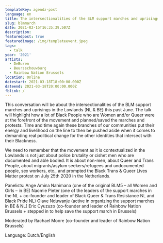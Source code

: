 ```yaml
---
templateKey: agenda-post
language: en
title: The intersectionalities of the BLM support marches and uprisings in the Lowlands
slug: blmmarch
date: 2021-02-15T16:35:39.507Z
description:
featuredpost: true
featuredimage: /img/templateevent.jpeg
tags:
  - talk
year: '2021'
artists:
  - DeBuren
  - Beursschouwburg
  - Rainbow Nation Brussels
location: Online
datestart: 2021-03-18T18:00:00.000Z
dateend: 2021-03-18T20:00:00.000Z
fblink: /
---
```

This conversation will be about the intersectionalities of the BLM support marches and uprisings in the Lowlands (NL & BE) this past June. The talk will highlight how a lot of Black People who are Women and/or Queer were at the forefront of the movement and planned/saved the marches and protests. Time and time again these branches of our communities put their energy and livelihood on the line to then be pushed aside when it comes to demanding real political change for the other identities that intersect with their Blackness.

We need to remember that the movement as it is contextualized in the Lowlands is not just about police brutality or cishet men who are documented and able bodied. It is about non-men, about Queer and Trans People, about migrants/asylum seekers/refugees and undocumented people, sex workers, etc., and prompted the Black Trans & Queer Lives Matter protest on July 25th 2020 in the Netherlands.

Panelists:
Ange Amina Nahimana (one of the original BLM5 – all Women and Girls – in BE)
Naomie Pieter (one of the leaders of the support marches in the NL + co-founder and leader of Black Queer & Trans Resistance NL and Black Pride NL)
Olave Nduwanje (active in organizing the support marches in BE & NL)
Eric Cyuzuzo (co-founder and leader of Rainbow Nation Brussels + stepped in to help save the support march in Brussels)

Moderated by Rachael Moore (co-founder and leader of Rainbow Nation Brussels)

Language: Dutch/English
